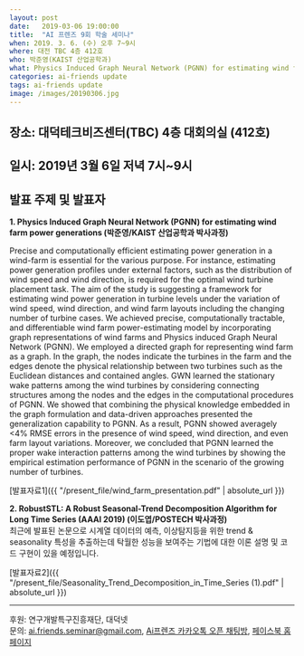 ```yaml
---
layout: post
date:   2019-03-06 19:00:00
title:  "AI 프렌즈 9회 학술 세미나"
when: 2019. 3. 6. (수) 오후 7~9시
where: 대전 TBC 4층 412호
who: 박준영(KAIST 산업공학과)
what: Physics Induced Graph Neural Network (PGNN) for estimating wind farm power generations
categories: ai-friends update
tags: ai-friends update
image: /images/20190306.jpg
---
```


## 장소: 대덕테크비즈센터(TBC) 4층 대회의실 (412호)
## 일시: 2019년 3월 6일 저녁 7시~9시

## 발표 주제 및 발표자  
**1. Physics Induced Graph Neural Network (PGNN) for estimating wind farm power generations (박준영/KAIST 산업공학과 박사과정)**   

Precise and computationally efficient estimating power generation in a wind-farm is essential for the various purpose. For instance, estimating power generation profiles under external factors, such as the distribution of wind speed and wind direction, is required for the optimal wind turbine placement task. The aim of the study is suggesting a framework for estimating wind power generation in turbine levels under the variation of wind speed, wind direction, and wind farm layouts including the changing number of turbine cases. We achieved precise, computationally tractable, and differentiable wind farm power-estimating model by incorporating graph representations of wind farms and Physics induced Graph Neural Network (PGNN). We employed a directed graph for representing wind farm as a graph. In the graph, the nodes indicate the turbines in the farm and the edges denote the physical relationship between two turbines such as the Euclidean distances and contained angles. GWN learned the stationary wake patterns among the wind turbines by considering connecting structures among the nodes and the edges in the computational procedures of PGNN. We showed that combining the physical knowledge embedded in the graph formulation and data-driven approaches presented the generalization capability to PGNN. As a result, PGNN showed averagely <4% RMSE errors in the presence of wind speed, wind direction, and even farm layout variations. Moreover, we concluded that PGNN learned the proper wake interaction patterns among the wind turbines by showing the empirical estimation performance of PGNN in the scenario of the growing number of turbines.  

[발표자료1]({{ "/present_file/wind_farm_presentation.pdf" | absolute_url }})   

**2. RobustSTL: A Robust Seasonal-Trend Decomposition Algorithm for Long Time Series (AAAI 2019) (이도엽/POSTECH 박사과정)**  
최근에 발표된 논문으로 시계열 데이터의 예측, 이상탐지등을 위한 trend & seasonality 특성을 추출하는데 탁월한 성능을 보여주는 기법에 대한 이론 설명 및 코드 구현이 있을 예정입니다.   

[발표자료2]({{ "/present_file/Seasonality_Trend_Decomposition_in_Time_Series (1).pdf" | absolute_url }})   

***  

후원: 연구개발특구진흥재단, 대덕넷   
문의: ai.friends.seminar@gmail.com,
[Ai프렌즈 카카오톡 오픈 채팅방][kakao_ai],
[페이스북 홈페이지][facebook_ai]

[kakao_ai]:     https://open.kakao.com/o/ggewxi2
[facebook_ai]:  https://www.facebook.com/groups/aifriend/
[link1]: https://goo.gl/y1wNW9
